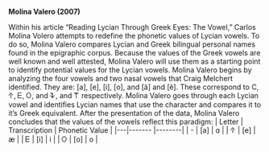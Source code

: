 **Molina Valero (2007)**

Within his article “Reading Lycian Through Greek Eyes: The Vowel,” Carlos Molina Volero attempts to redefine the phonetic values of Lycian vowels. To do so, Molina Valero compares Lycian and Greek bilingual personal names found in the epigraphic corpus. Because the values of the Greek vowels are well known and well attested, Molina Valero will use them as a starting point to identify potential values for the Lycian vowels. Molina Valero begins by analyzing the four vowels and two nasal vowels that Craig Melchert identified. They are: [a], [e], [i], [o], and [ã] and [ẽ]. These correspond to C, 𐊁, 𐊆, 𐊒, and 𐊙, and 𐊚 respectively. Molina Valero goes through each Lycian vowel and identifies Lycian names that use the character and compares it to it’s Greek equivalent. After the presentation of the data, Molina Valero concludes that the values of the vowels reflect this paradigm: 
| Letter |  Transcription  |    Phonetic Value   |
|---|------- |--------|
| - | [a]    |    ɑ   |
| 𐊁 | [e]    |    æ   |
| 𐊆 | [i]    |    i  |
| 𐊒 | [o]    |    o   |
